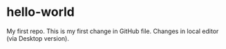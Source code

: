 # hello-world
My first repo.
This is my first change in GitHub file.
Changes in local editor (via Desktop version).

